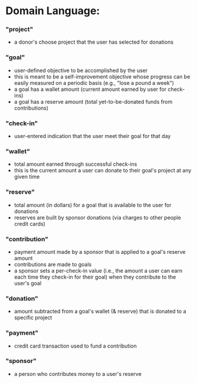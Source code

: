 # Domain Language:

### "project"
 * a donor's choose project that the user has selected for donations

### "goal"
 * user-defined objective to be accomplished by the user
 * this is meant to be a self-improvement objective whose progress can be easily measured on a periodic basis (e.g., "lose a pound a week")
 * a goal has a wallet amount (current amount earned by user for check-ins)
 * a goal has a reserve amount (total yet-to-be-donated funds from contributions)
 
### "check-in"
 * user-entered indication that the user meet their goal for that day

### "wallet"
* total amount earned through successful check-ins
* this is the current amount a user can donate to their goal's project at any given time

### "reserve"
 * total amount (in dollars) for a goal that is available to the user for donations
 * reserves are built by sponsor donations (via charges to other people credit cards)

### "contribution"
 * payment amount made by a sponsor that is applied to a goal's reserve amount
 * contributions are made to goals
 * a sponsor sets a per-check-in value (i.e., the amount a user can earn each time they check-in for their goal) when they contribute to the user's goal

### "donation"
 * amount subtracted from a goal's wallet (& reserve) that is donated to a specific project

### "payment"
 * credit card transaction used to fund a contribution

### "sponsor"
 * a person who contributes money to a user's reserve

